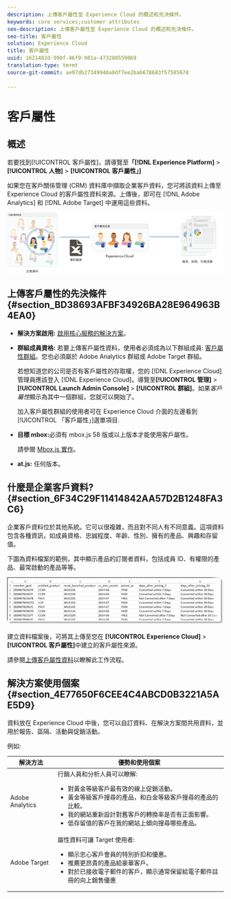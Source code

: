 ```yaml
---
description: 上傳客戶屬性至 Experience Cloud 的概述和先決條件。
keywords: core services;customer attributes
seo-description: 上傳客戶屬性至 Experience Cloud 的概述和先決條件。
seo-title: 客戶屬性
solution: Experience Cloud
title: 客戶屬性
uuid: 1621402d-990f-46f9-981a-473280559069
translation-type: tm+mt
source-git-commit: ae97db27349940a8df7ee2ba6678683f57585678

---
```



# 客戶屬性

## 概述

若要找到[!UICONTROL 客戶屬性]，請導覽至&#x200B;**「[!DNL Experience Platform]** &gt; **[!UICONTROL 人物]** &gt; **[!UICONTROL 客戶屬性」]**

如果您在客戶關係管理 (CRM) 資料庫中擷取企業客戶資料，您可將該資料上傳至 Experience Cloud 的客戶屬性資料來源。上傳後，即可在 [!DNL Adobe Analytics] 和 [!DNL Adobe Target] 中運用這些資料。

![](assets/custom_reports.png)

## 上傳客戶屬性的先決條件 {#section_BD38693AFBF34926BA28E964963B4EA0}


* **解決方案啟用:** [啟用核心服務的解決方案](../core-services/core-services.md#concept_07ED1D5C64234E77976E6D572E78FB9C)。

* **群組成員資格:** 若要上傳客戶屬性資料，使用者必須成為以下群組成員:   [客戶屬性群組](../admin-getting-started/admin-getting-started.md#task_3295A85536BF48899A1AB40D207E77E9)。您也必須屬於 Adobe Analytics 群組或 Adobe Target 群組。

   若想知道您的公司是否有客戶屬性的存取權，您的 [!DNL Experience Cloud] 管理員應該登入 [!DNL Experience Cloud]。導覽至&#x200B;**[!UICONTROL 管理]** &gt; **[!UICONTROL Launch Admin Console]** &gt; **[!UICONTROL 群組]**。如果&#x200B;*客戶屬性*&#x200B;顯示為其中一個群組，您就可以開始了。

   加入客戶屬性群組的使用者可在 Experience Cloud 介面的左邊看到[!UICONTROL 「客戶屬性」]選單項目.

* **目標 mbox:**&#x200B;必須有 mbox.js 58 版或以上版本才能使用客戶屬性。


   請參閱 [Mbox.js 實作](https://docs.adobe.com/content/help/en/target/using/implement-target/client-side/mbox-implement/mbox-download.html)。

* **at.js:** 任何版本。

## 什麼是企業客戶資料? {#section_6F34C29F11414842AA57D2B1248FA3C6}

企業客戶資料位於其他系統。它可以很複雜，而且對不同人有不同意義。這項資料包含各種資訊，如成員資格、忠誠程度、年齡、性別、擁有的產品、興趣和存留值。

下圖為資料檔案的範例，其中顯示產品的訂閱者資料，包括成員 ID、有權限的產品、最常啟動的產品等等。

![](assets/01_crs_usecase.png)

建立資料檔案後，可將其上傳至您在 **[!UICONTROL Experience Cloud]** &gt; **[!UICONTROL 客戶屬性]**&#x200B;中建立的客戶屬性來源。

請參閱[上傳客戶屬性資料](../attributes/t-crs-usecase.md#task_BCC327B2A0EF4A1BBB2934013AB92B78)以瞭解此工作流程。

## 解決方案使用個案 {#section_4E77650F6CEE4C4ABCD0B3221A5AE5D9}

資料放在 Experience Cloud 中後，您可以自訂資料、在解決方案間共用資料，並用於報告、區隔、活動與促銷活動。

例如:

| 解決方法 | 優勢和使用個案 |
|--- |--- |
| Adobe Analytics  | 行銷人員和分析人員可以瞭解:<ul><li>對黃金等級客戶最有效的線上促銷活動。</li><li>黃金等級客戶搜尋的產品，和白金等級客戶搜尋的產品的比較。</li><li>我的網站重新設計對舊客戶的轉換率是否有正面影響。</li><li>低存留值的客戶在我的網站上傾向搜尋哪些產品。</li></ul> |
| Adobe Target | 屬性資料可讓 Target 使用者:<ul><li>顯示忠心客戶會員的特別折扣和優惠。</li><li>推薦更昂貴的產品給豪華客戶。</li><li>對於已接收電子郵件的客戶，顯示通常保留給電子郵件註冊的向上銷售優惠</li></ul> |
